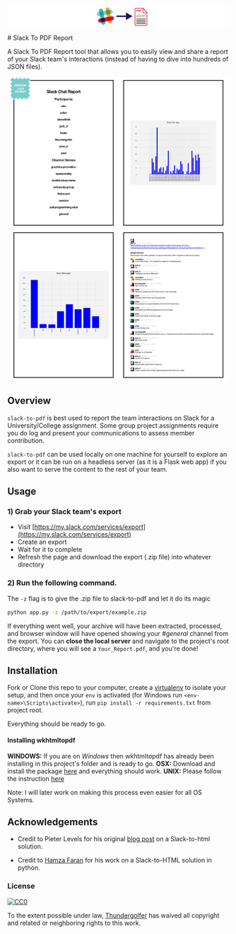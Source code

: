 <p align="center">
  <img src="images/slack_to_pdf.png" />
</p>
# Slack To PDF Report

A Slack To PDF Report tool that allows you to easily view and share a report of your
Slack team's interactions (instead of having to dive into hundreds of JSON files).

![Preview](images/mockup_slack_to_pdf_1.png)


## Overview

`slack-to-pdf` is best used to report the team interactions on Slack for a University/College assignment. Some group project assignments require you do log and present your communications to assess member contribution.

`slack-to-pdf` can be used locally on one machine for yourself to explore an export or it can be run on a headless server (as it is a Flask web app) if you also want to serve the content to the rest of your team.


## Usage

### 1) Grab your Slack team's export

* Visit [https://my.slack.com/services/export](https://my.slack.com/services/export)
* Create an export
* Wait for it to complete
* Refresh the page and download the export (.zip file) into whatever directory

### 2) Run the following command.

The `-z` flag is to give the .zip file to slack-to-pdf and let it do its magic

```bash
python app.py -z /path/to/export/example.zip
```

If everything went well, your archive will have been extracted, processed, and browser window will have opened showing your *#general* channel from the export.
You can **close the local server** and navigate to the project's root directory, where you will see a `Your_Report.pdf`, and you're done!


## Installation

Fork or Clone this repo to your computer, create a [virtualenv](http://docs.python-guide.org/en/latest/dev/virtualenvs/) to isolate your setup, and then once your
`env` is activated (for Windows run `<env-name>\Scripts\activate>`), run `pip install -r requirements.txt` from project root.

Everything should be ready to go.

#### Installing wkhtmltopdf

**WINDOWS:** If you are on *Windows* then wkhtmltopdf has already been installing in this project's folder and is ready to go.
**OSX:** Download and install the package [here](http://wkhtmltopdf.org/) and everything should work.
**UNIX:** Please follow the instruction [here](https://github.com/pdfkit/pdfkit/wiki/Installing-WKHTMLTOPDF)

Note: I will later work on making this process even easier for all OS Systems.

## Acknowledgements

* Credit to Pieter Levels for his original [blog post](https://levels.io/slack-export-to-html/) on a Slack-to-html solution.

* Credit to [Hamza Faran](https://github.com/hfaran) for his work on a Slack-to-HTML solution in python.

### License

[![CC0](http://i.creativecommons.org/p/zero/1.0/88x31.png)](http://creativecommons.org/publicdomain/zero/1.0/)

To the extent possible under law, [Thundergolfer](http://www.jonathonbelotti.com) has waived all copyright and related or neighboring rights to this work.
